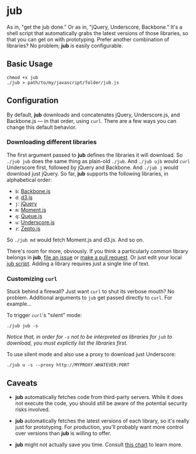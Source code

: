# jub

As in, "get the jub done." Or as in, "jQuery, Underscore, Backbone." It's a shell script that automatically grabs the latest versions of those libraries, so that you can get on with prototyping. Prefer another combination of libraries? No problem; __jub__ is easily configurable.

## Basic Usage

    chmod +x jub
    ./jub > path/to/my/javascript/folder/jub.js

## Configuration

By default, __jub__ downloads and concatenates jQuery, Underscore.js, and Backbone.js — in that order, using `curl`. There are a few ways you can change this default behavior.

### Downloading different libraries

The first argument passed to __jub__ defines the libraries it will download. So `./jub jub` does the same thing as plain-old `./jub`. And `./jub ujb` would `curl` Underscore first, followed by jQuery and Backbone. And `./jub j` would download just jQuery. So far, __jub__ supports the following libraries, in alphabetical order:

- `b`: [Backbone.js](http://documentcloud.github.io/backbone/backbone-min.js)
- `d`: [d3.js](https://raw.github.com/mbostock/d3/master/d3.min.js)
- `j`: [jQuery](http://code.jquery.com/jquery-latest.js)
- `m`: [Moment.js](https://raw.github.com/moment/moment/master/moment.js)
- `q`: [Queue.js](https://raw.github.com/mbostock/queue/master/queue.min.js)
- `u`: [Underscore.js](http://underscorejs.org/underscore-min.js)
- `z`: [Zepto.js](http://zeptojs.com/zepto.min.js)

So `./jub md` would fetch Moment.js and d3.js. And so on.

There's room for more, obviously. If you think a particularly common library belongs in __jub__, [file an issue](https://github.com/jsvine/jub/issues) or [make a pull request](https://github.com/jsvine/jub/pulls). Or just edit your local [jub script](https://github.com/jsvine/jub/blob/master/jub). Adding a library requires just a single line of text.

### Customizing `curl`

Stuck behind a firewall? Just want `curl` to shut its verbose mouth? No problem. Additional arguments to `jub` get passed directly to `curl`. For example...

To trigger `curl`'s "silent" mode:

    ./jub jub -s

*Notice that, in order for `-s` not to be interpreted as libraries for `jub` to download, you must explictly list the libraries first.*

To use silent mode and also use a proxy to download just Underscore:

    ./jub u -s --proxy http://MYPROXY.WHATEVER:PORT

## Caveats

- __jub__ automatically fetches code from third-party servers. While it does not execute the code, you should still be aware of the potential security risks involved.

- __jub__ automatically fetches the latest versions of each library, so it's really just for prototyping. For production, you'll probably want more control over versions than __jub__ is willing to offer.

- __jub__ might not actually save you time. Consult [this chart](http://xkcd.com/1205/) to learn more.

